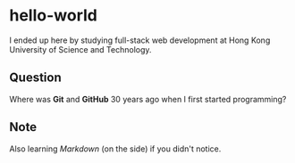 # hello-world
I ended up here by studying full-stack web development at Hong Kong University of Science and Technology.
## Question
Where was **Git** and **GitHub** 30 years ago when I first started programming?
## Note
Also learning *Markdown* (on the side) if you didn't notice.
